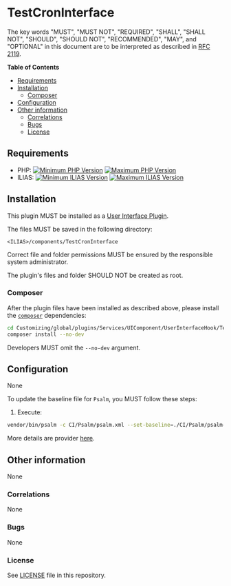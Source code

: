 # TestCronInterface

The key words "MUST", "MUST NOT", "REQUIRED", "SHALL", "SHALL NOT", "SHOULD",
"SHOULD NOT", "RECOMMENDED", "MAY", and "OPTIONAL"
in this document are to be interpreted as described in
[RFC 2119](https://www.ietf.org/rfc/rfc2119.txt).

**Table of Contents**

* [Requirements](#requirements)
* [Installation](#installation)
    * [Composer](#composer)
* [Configuration](#configuration)
* [Other information](#other-information)
    * [Correlations](#correlations)
    * [Bugs](#bugs)
    * [License](#license)

## Requirements

* PHP: [![Minimum PHP Version](https://img.shields.io/badge/Minimum_PHP-8.2.x-blue.svg)](https://php.net/) [![Maximum PHP Version](https://img.shields.io/badge/Maximum_PHP-8.3.x-blue.svg)](https://php.net/)
* ILIAS: [![Minimum ILIAS Version](https://img.shields.io/badge/Minimum_ILIAS-11.x-orange.svg)](https://ilias.de/) [![Maximum ILIAS Version](https://img.shields.io/badge/Maximum_ILIAS-8.x-orange.svg)](https://ilias.de/)

## Installation

This plugin MUST be installed as a
[User Interface Plugin](https://www.ilias.de/docu/goto_docu_pg_39405_42.html).

The files MUST be saved in the following directory:

	<ILIAS>/components/TestCronInterface

Correct file and folder permissions MUST be
ensured by the responsible system administrator.

The plugin's files and folder SHOULD NOT be created as root.

### Composer

After the plugin files have been installed as described above,
please install the [`composer`](https://getcomposer.org/) dependencies:

```bash
cd Customizing/global/plugins/Services/UIComponent/UserInterfaceHook/TestCronInterface
composer install --no-dev
```

Developers MUST omit the `--no-dev` argument.

## Configuration

None

To update the baseline file for `Psalm`, you MUST follow these steps:

1. Execute:

```bash
vendor/bin/psalm -c CI/Psalm/psalm.xml --set-baseline=./CI/Psalm/psalm-baseline.xml
```

More details are provider [here](https://psalm.dev/docs/running_psalm/dealing_with_code_issues/#using-a-baseline-file).

## Other information

None

### Correlations

None

### Bugs

None

### License

See [LICENSE](./LICENSE) file in this repository.